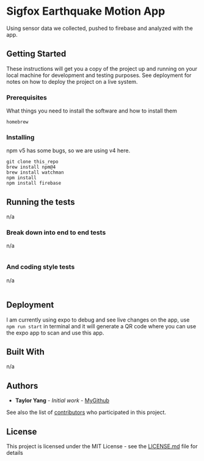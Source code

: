 # Sigfox Earthquake Motion App

Using sensor data we collected, pushed to firebase and analyzed with the app.

## Getting Started

These instructions will get you a copy of the project up and running on your local machine for development and testing purposes. See deployment for notes on how to deploy the project on a live system.

### Prerequisites

What things you need to install the software and how to install them

```
homebrew
```

### Installing

npm v5 has some bugs, so we are using v4 here.

```
git clone this_repo
brew install npm@4
brew install watchman
npm install
npm install firebase
```

## Running the tests

n/a

### Break down into end to end tests

n/a

```
```

### And coding style tests

n/a

```
```

## Deployment

I am currently using expo to debug and see live changes on the app,
use ```npm run start``` in terminal and it will generate a QR code where
you can use the expo app to scan and use this app.

## Built With

n/a

## Authors

* **Taylor Yang** - *Initial work* - [MyGithub](https://github.com/rdmcolorz)

See also the list of [contributors](https://github.com/sigfox-earthquake/Sigfox_earthsensor_app/contributors) who participated in this project.

## License

This project is licensed under the MIT License - see the [LICENSE.md](LICENSE.md) file for details
